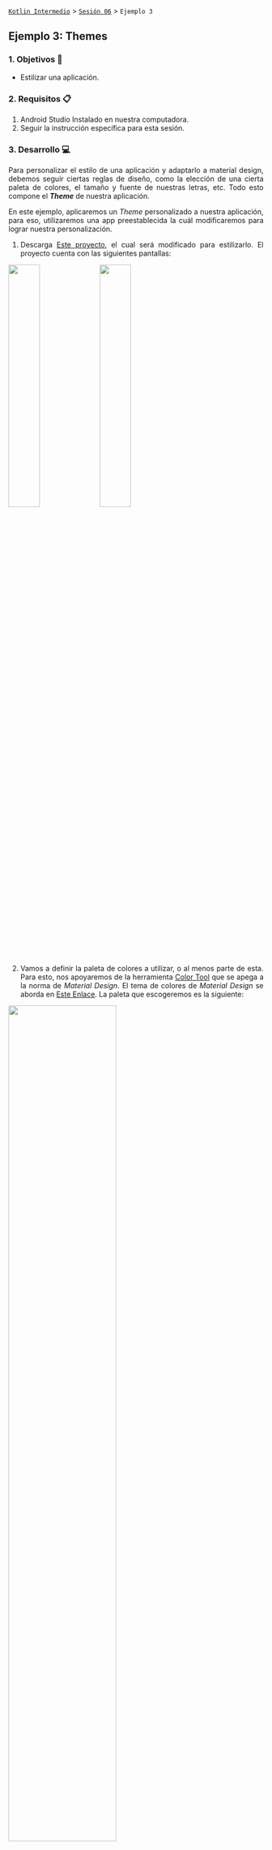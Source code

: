 [`Kotlin Intermedio`](../../Readme.md) > [`Sesión 06`](../Readme.md) > `Ejemplo 3`

## Ejemplo 3: Themes

<div style="text-align: justify;">

### 1. Objetivos :dart:

- Estilizar una aplicación.

### 2. Requisitos :clipboard:

1. Android Studio Instalado en nuestra computadora.
2. Seguir la instrucción específica para esta sesión.

### 3. Desarrollo :computer:

Para personalizar el estilo de una aplicación y adaptarlo a material design, debemos seguir ciertas reglas de diseño, como la elección de una cierta paleta de colores, el tamaño y fuente de nuestras letras, etc. Todo esto compone el ___Theme___ de nuestra aplicación.

En este ejemplo, aplicaremos un _Theme_ personalizado a nuestra aplicación, para eso, utilizaremos una app preestablecida la cuál modificaremos para lograr nuestra personalización. 

1. Descarga [Este proyecto](Themes), el cual será modificado para estilizarlo. El proyecto cuenta con las siguientes pantallas:

<img src="images/1.png" width="35%">

<img src="images/2.png" width="35%">

2. Vamos a definir la paleta de colores a utilizar, o al menos parte de esta. Para esto, nos apoyaremos de la herramienta [Color Tool](https://material.io/resources/color/#!/?view.left=0&view.right=0) que se apega a la norma de _Material Design_. El tema de colores de _Material Design_ se aborda en [Este Enlace](https://material.io/design/color/applying-color-to-ui.html#usage). La paleta que escogeremos es la siguiente:


<img src="images/3.png" width="65%">

La página de _Color Tool_ ya viene configurada en [Este enlace]https://material.io/resources/color/#!/?view.left=0&view.right=0&secondary.color=FF1744&primary.color=212121

El sitio web muestra una serie de implementaciones de la paleta de colores en los elementos de la UI. Nos basaremos en las siguientes sugerencias:

<img src="images/6.png" width="35%"> <img src="images/7.png" width="35%">


Para exportar la paleta de colores desde el sitio al archivo _colors.xml_, daremos click a _export > android_. El archivo contendrá el siguiente código:

```xml
<resources>
  <color name="primaryColor">#212121</color>
  <color name="primaryLightColor">#484848</color>
  <color name="primaryDarkColor">#000000</color>
  <color name="secondaryColor">#ff1744</color>
  <color name="secondaryLightColor">#ff616f</color>
  <color name="secondaryDarkColor">#c4001d</color>
  <color name="primaryTextColor">#ffffff</color>
  <color name="secondaryTextColor">#000000</color>
</resources>
```

Ahora, hay qué reemplazar los viejos colores por los nuevos. En el ___AppTheme___ de _styles.xml_ reemplazamos:

* _colorPrimary_ por ___primaryColor___.
* _colorPrimaryDark_ por ___primaryDarkColor___.
* _colorAccent_ por ___secondaryColor___.
* _texColorPrimary_ por ___primaryTextColor___.

Definiremos también un color para los íconos del _App Bar_, que será de color blanco, cambiaremos el ___primaryTextColor___ a negro y el ___secondaryTextColor___ a blanco (_colors.xml_):

```xml
<color name="tabBarIconColor">#ffffff</color>
<color name="primaryTextColor">#000000</color>
<color name="secondaryTextColor">#ffffff</color>
```

y lo utilizaremos dentro de nuestro menú hamburguesa _menu.xml_

```xml
<vector xmlns:android="http://schemas.android.com/apk/res/android"
    ...
    android:tint="@color/tabBarIconColor"
```

Las pantallas deben verse de la siguiente manera:

<img src="images/4.png" width="35%">

<img src="images/5.png" width="35%">

3. Ahora, vamos a estilizar la pantalla de _login_. Según la guía de _Components_ de _Material Design_, tenemos dos estilos de _Text Fields_:

<img src="images/textfields.gif" width="60%">

Utilizaremos el tipo _outlined_ para este caso, lo cual lo lograremos heredando de la clase _OutlinedBox_ de _MaterialComponents_. Para obtener atributos del _App Theme_, utilizamos la referencia ___?attr/<nombre_atributo>___, y lo utilizaremos en este caso, para que cuando cambiemos el tema de la app, cambien también en los estilos para nuestros componentes.

```xml
    <style name="Bedu.TextInputLayout" parent="Widget.MaterialComponents.TextInputLayout.OutlinedBox">
        <item name="hintTextAppearance">@style/Bedu.HintText</item>
        <item name="hintTextColor">?attr/colorAccent</item>
        <item name="android:textColorHint">?attr/colorPrimaryDark</item>
        <item name="android:paddingBottom">8dp</item>
        <item name="boxStrokeColor">?attr/colorAccent</item>
    </style>
```
el atributo _hintTextAppearance_ hace referencia al estilo ___Bedu.HintText___, que define el tamaño, color, etc. del _hint_ cuando no está como _label_.Le daremos una apariencia de Subtítulo (probar con distintos) y sobreescribiremos el color al color de texto primario.

```xml
<style name="Bedu.HintText" parent="TextAppearance.MaterialComponents.Subtitle2">
	<item name="android:textColor">?android:attr/textColorPrimary</item>
</style>
```

E implementamos en los ___TextInputLayout___.

```xml
     <com.google.android.material.textfield.TextInputLayout
        android:id="@+id/layout_text_user"
        style="@style/Bedu.TextInputLayout"
	..
	/>
     <com.google.android.material.textfield.TextInputLayout
        android:id="@+id/layout_text_pass"
        style="@style/Bedu.TextInputLayout"
	..
	/>
```

Supongamos que pueden existir en toda la app algunos ___TextInputs___ con tamaños y márgenes diferentes, podemos definir un estilo _parent_ y en los heredados, describir dichas dimensiones:

```xml
 <style name="Bedu.TextInputLayout.Login" parent="Bedu.TextInputLayout">
        <item name="android:layout_width">0dp</item>
        <item name="android:layout_height">wrap_content</item>
        <item name="android:layout_marginStart">24dp</item>
        <item name="android:layout_marginEnd">24dp</item>
        <item name="android:layout_marginTop">8dp</item>
        <item name="android:layout_marginBottom">8dp</item>
    </style>
```

Con esto, en nuestro ___TextInputLayout___ ya no sería necesario agregar estos atributos:

```xml
 <com.google.android.material.textfield.TextInputLayout
        android:id="@+id/layout_text_user"
        style="@style/Bedu.TextInputLayout.Login"
        android:hint="@string/hint_username"
        app:layout_constraintBottom_toTopOf="@+id/text_password"
        app:layout_constraintEnd_toEndOf="parent"
        app:layout_constraintStart_toStartOf="parent"
        app:layout_constraintHorizontal_bias="0.5"
        app:layout_constraintTop_toBottomOf="@+id/bedu"
        app:layout_constraintVertical_bias="0.35000002"
        app:layout_constraintVertical_chainStyle="packed">
	 ...
    </com.google.android.material.textfield.TextInputLayout>
```

Por último, estilizaremos el botón:

```xml
<style name="Bedu.Button" parent="Widget.MaterialComponents.Button">
	<item name="android:textColor">?android:attr/textColorPrimary</item>
        <item name="backgroundTint">?attr/colorAccent</item>
    </style>
```

La pantalla de Login debe quedar de la siguiente forma: 

<img src="images/login.gif" width="35%">


4. Ahora vamos a darle estilo al menú principal. Con los cambios que hemos realizado hata el momento, tenemos lo siguiente:

<img src="images/8.png" width="35%">

Comenzamos por personalizar nuestro _Toolbar_, para esto, definiremos tres estilos diferentes: 

- El primero para que el título sea de color blanco (El _Theme_ está basado en _Theme.MaterialComponents.Light_ y espera que tu barra tenga un fondo claro con letras oscuras). 
- El segundo, para la apariencia del título del App Bar.
- El último, para el resto de configuración de estilo del _Toolbar_.

```xml
   <style name="Toolbar.Theme" parent="AppTheme">
        <item name="android:textColorPrimary">?android:attr/textColorSecondary</item>
    </style>

    <style name="Toolbar" parent="TextAppearance.MaterialComponents.Headline1">
        <item name="android:textSize">16sp</item>
    </style>

    <style name="Widget.Toolbar" parent="Widget.AppCompat.Toolbar">
        <item name="android:background">?attr/colorPrimary</item>
        <item name="android:theme">@style/Toolbar.Theme</item>
        <item name="popupTheme">@style/ThemeOverlay.AppCompat.Light</item>
        <item name="titleTextAppearance">@style/Toolbar</item>
    </style>
```

Relacionamos nuestro estilo _Widget.Toolbar_ al _Toolbar_en nuestro _fragment_main.xml_

```xml
<androidx.appcompat.widget.Toolbar
                android:id="@+id/app_bar"
		...
                style="@style/Widget.Toolbar"
```

Ahora, vamos a estilizar cada item de nuestros productos. Agregaremos elevación a los _Cardviews_ en _item_contact.xml_.

```xml
<com.google.android.material.card.MaterialCardView
    ...
    app:cardElevation="2dp">
</com.google.android.material.card.MaterialCardView>
```

Debido a que el color de fondo de nuestras imágenes son blacnas, crearemos un separador entre estas dos:

```xml
<com.google.android.material.card.MaterialCardView
	...
    app:cardElevation="2dp">
    <LinearLayout
       ...>
        <ImageView
            android:id="@+id/imgProduct"
            .../>
<View
    android:layout_width="match_parent"
    android:layout_height="0.4dp"
    android:layout_marginHorizontal="8dp"
    android:layout_marginTop="8dp"
    android:background="@color/primaryLightColor"/>
...
```

Nuestra pantalla debe quedar de la siguiente forma:

<img src="images/9.png" width="35%">


5. La app está lista, pero qué pasa si quisiéramos tener una versión alterna de nuestro _AppTheme_? crearemos uno nuevo:

```xml
    <style name="AppTheme.RedBlue" parent="Theme.MaterialComponents.Light.NoActionBar">\
        <!-- utilizado para el app bar y otros elementos UI primario -->
        <item name="colorPrimary">@color/redBluePrimaryColor</item>
        <!-- utilizado para el status bar, etc. -->
        <item name="colorPrimaryDark">@color/redBluePrimaryDarkColor</item>
        <!-- utilizado por defecto par acentuar en checkboxes inputs, switch, etc. -->
        <item name="colorAccent">@color/redBlueSecondaryColor</item>
        <item name="android:textColorPrimary">@color/redBluePrimaryTextColor</item>
        <item name="android:textColorSecondary">@color/redBlueSecondaryTextColor</item>
    </style>
```

El Theme del _Toolbar_ lo utiliza, por lo que lo utilizaremos en su atributo _parent_.

```xml
    <style name="Toolbar.Theme" parent="AppTheme.RedBlue">	
```

Ahora resta únicamente definirlo como el _Theme_ de la aplicación, para esto abriremos el ___AndroidManifest.xml___ y en ___application___ hallaremos el atributo ___android:theme___, donde colocaremos nuestro _style_.

```xml
    <application
       ...
        android:theme="@style/AppTheme.RedBlue">
        ...
    </application>
```

Corremos una vez más, podremos ver cómo los colores cambiaron exitosamente:

<img src="images/10.png" width="35%"> <img src="images/11.png" width="35%">


[`Anterior`](../Ejemplo-02/Readme.md) | [`Siguiente`](../Reto-02/Readme.md)




</div>
